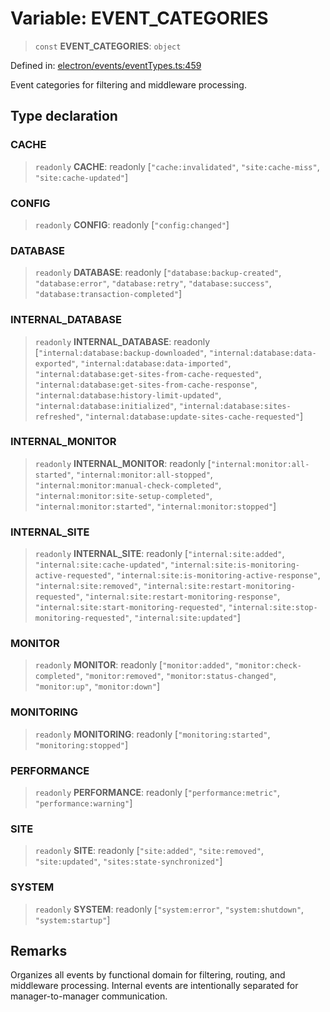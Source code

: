 # Variable: EVENT\_CATEGORIES

> `const` **EVENT\_CATEGORIES**: `object`

Defined in: [electron/events/eventTypes.ts:459](https://github.com/Nick2bad4u/Uptime-Watcher/blob/2a45eeb1723f8f7089001af2c92aa07d82dfe7e4/electron/events/eventTypes.ts#L459)

Event categories for filtering and middleware processing.

## Type declaration

### CACHE

> `readonly` **CACHE**: readonly \[`"cache:invalidated"`, `"site:cache-miss"`, `"site:cache-updated"`\]

### CONFIG

> `readonly` **CONFIG**: readonly \[`"config:changed"`\]

### DATABASE

> `readonly` **DATABASE**: readonly \[`"database:backup-created"`, `"database:error"`, `"database:retry"`, `"database:success"`, `"database:transaction-completed"`\]

### INTERNAL\_DATABASE

> `readonly` **INTERNAL\_DATABASE**: readonly \[`"internal:database:backup-downloaded"`, `"internal:database:data-exported"`, `"internal:database:data-imported"`, `"internal:database:get-sites-from-cache-requested"`, `"internal:database:get-sites-from-cache-response"`, `"internal:database:history-limit-updated"`, `"internal:database:initialized"`, `"internal:database:sites-refreshed"`, `"internal:database:update-sites-cache-requested"`\]

### INTERNAL\_MONITOR

> `readonly` **INTERNAL\_MONITOR**: readonly \[`"internal:monitor:all-started"`, `"internal:monitor:all-stopped"`, `"internal:monitor:manual-check-completed"`, `"internal:monitor:site-setup-completed"`, `"internal:monitor:started"`, `"internal:monitor:stopped"`\]

### INTERNAL\_SITE

> `readonly` **INTERNAL\_SITE**: readonly \[`"internal:site:added"`, `"internal:site:cache-updated"`, `"internal:site:is-monitoring-active-requested"`, `"internal:site:is-monitoring-active-response"`, `"internal:site:removed"`, `"internal:site:restart-monitoring-requested"`, `"internal:site:restart-monitoring-response"`, `"internal:site:start-monitoring-requested"`, `"internal:site:stop-monitoring-requested"`, `"internal:site:updated"`\]

### MONITOR

> `readonly` **MONITOR**: readonly \[`"monitor:added"`, `"monitor:check-completed"`, `"monitor:removed"`, `"monitor:status-changed"`, `"monitor:up"`, `"monitor:down"`\]

### MONITORING

> `readonly` **MONITORING**: readonly \[`"monitoring:started"`, `"monitoring:stopped"`\]

### PERFORMANCE

> `readonly` **PERFORMANCE**: readonly \[`"performance:metric"`, `"performance:warning"`\]

### SITE

> `readonly` **SITE**: readonly \[`"site:added"`, `"site:removed"`, `"site:updated"`, `"sites:state-synchronized"`\]

### SYSTEM

> `readonly` **SYSTEM**: readonly \[`"system:error"`, `"system:shutdown"`, `"system:startup"`\]

## Remarks

Organizes all events by functional domain for filtering, routing, and middleware processing.
Internal events are intentionally separated for manager-to-manager communication.
